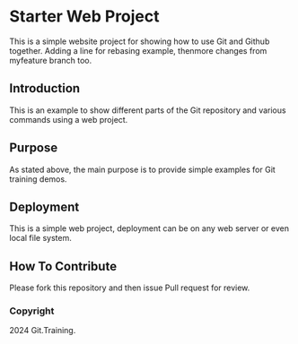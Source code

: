 # Starter Web Project

This is a simple website project for
showing how to use Git and Github together. Adding a line for rebasing example, thenmore changes from myfeature branch too.

## Introduction
This is an example to show different parts
of the Git repository and various commands
using a web project.

## Purpose

As stated above, the main purpose is to
provide simple examples for Git training
demos.

## Deployment
This is a simple web project, deployment
can be on any web server or even local
file system.

## How To Contribute
Please fork this repository and  then issue Pull request for review.
### Copyright

2024 Git.Training.
